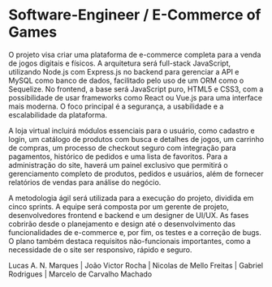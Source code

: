 # Software-Engineer / E-Commerce of Games

O projeto visa criar uma plataforma de e-commerce completa para a venda de jogos digitais e físicos. A arquitetura será full-stack JavaScript, utilizando Node.js com Express.js no backend para gerenciar a API e MySQL como banco de dados, facilitado pelo uso de um ORM como o Sequelize. No frontend, a base será JavaScript puro, HTML5 e CSS3, com a possibilidade de usar frameworks como React ou Vue.js para uma interface mais moderna. O foco principal é a segurança, a usabilidade e a escalabilidade da plataforma.

A loja virtual incluirá módulos essenciais para o usuário, como cadastro e login, um catálogo de produtos com busca e detalhes de jogos, um carrinho de compras, um processo de checkout seguro com integração para pagamentos, histórico de pedidos e uma lista de favoritos. Para a administração do site, haverá um painel exclusivo que permitirá o gerenciamento completo de produtos, pedidos e usuários, além de fornecer relatórios de vendas para análise do negócio.

A metodologia ágil será utilizada para a execução do projeto, dividida em cinco sprints. A equipe será composta por um gerente de projeto, desenvolvedores frontend e backend e um designer de UI/UX. As fases cobrirão desde o planejamento e design até o desenvolvimento das funcionalidades de e-commerce e, por fim, os testes e a correção de bugs. O plano também destaca requisitos não-funcionais importantes, como a necessidade de o site ser responsivo, rápido e seguro.

Lucas A. N. Marques |
João Victor Rocha |
Nicolas de Mello Freitas |
Gabriel Rodrigues |
Marcelo de Carvalho Machado

